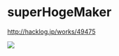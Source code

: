 # superHogeMaker

http://hacklog.jp/works/49475

[![](http://img.youtube.com/vi/Cko2ersbh8c/0.jpg)](https://www.youtube.com/watch?v=Cko2ersbh8c)
